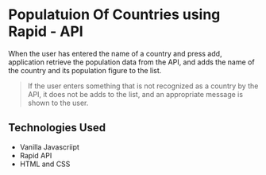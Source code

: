 # Populatuion Of Countries using Rapid - API

When the user has entered the name of a country and press add, application retrieve the population data from the API, and adds the name of the country and its population figure to the list.

> If the user enters something that is not recognized as a country by the API, it does not be adds to the list, and an appropriate message is shown to the user.

## Technologies Used

- Vanilla Javascriipt
- Rapid API
- HTML and CSS
